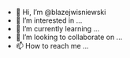 - 👋 Hi, I’m @blazejwisniewski
- 👀 I’m interested in ...
- 🌱 I’m currently learning ...
- 💞️ I’m looking to collaborate on ...
- 📫 How to reach me ...

<!---
blazejwisniewski/blazejwisniewski is a ✨ special ✨ repository because its `README.md` (this file) appears on your GitHub profile.
You can click the Preview link to take a look at your changes.
--->
